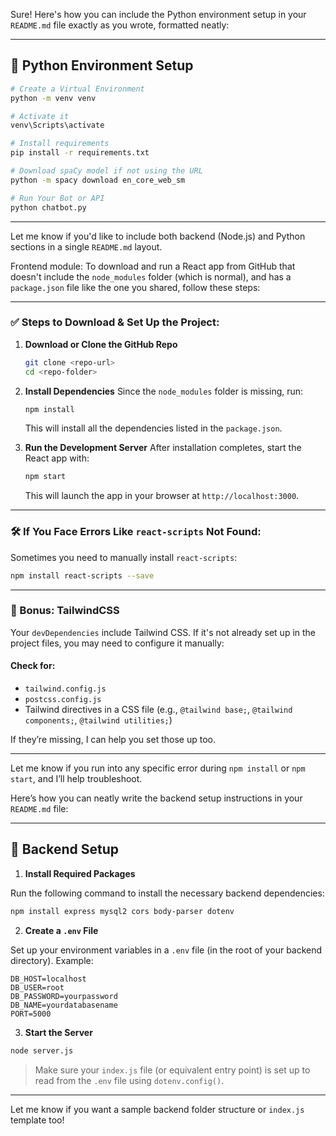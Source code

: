 Sure! Here's how you can include the Python environment setup in your `README.md` file exactly as you wrote, formatted neatly:

---

## 🐍 Python Environment Setup

```bash
# Create a Virtual Environment
python -m venv venv

# Activate it
venv\Scripts\activate

# Install requirements
pip install -r requirements.txt

# Download spaCy model if not using the URL
python -m spacy download en_core_web_sm

# Run Your Bot or API
python chatbot.py
```

---

Let me know if you'd like to include both backend (Node.js) and Python sections in a single `README.md` layout.

Frontend module:
To download and run a React app from GitHub that doesn't include the `node_modules` folder (which is normal), and has a `package.json` file like the one you shared, follow these steps:

---

### ✅ Steps to Download & Set Up the Project:

1. **Download or Clone the GitHub Repo**
   ```bash
   git clone <repo-url>
   cd <repo-folder>
   ```

2. **Install Dependencies**
   Since the `node_modules` folder is missing, run:
   ```bash
   npm install
   ```
   This will install all the dependencies listed in the `package.json`.

3. **Run the Development Server**
   After installation completes, start the React app with:
   ```bash
   npm start
   ```
   This will launch the app in your browser at `http://localhost:3000`.

---

### 🛠 If You Face Errors Like `react-scripts` Not Found:
Sometimes you need to manually install `react-scripts`:
```bash
npm install react-scripts --save
```

---

### 🧵 Bonus: TailwindCSS
Your `devDependencies` include Tailwind CSS. If it's not already set up in the project files, you may need to configure it manually:

#### Check for:
- `tailwind.config.js`
- `postcss.config.js`
- Tailwind directives in a CSS file (e.g., `@tailwind base;`, `@tailwind components;`, `@tailwind utilities;`)

If they’re missing, I can help you set those up too.

---

Let me know if you run into any specific error during `npm install` or `npm start`, and I’ll help troubleshoot.


Here’s how you can neatly write the backend setup instructions in your `README.md` file:

---

## 🚀 Backend Setup

1. **Install Required Packages**

Run the following command to install the necessary backend dependencies:

```bash
npm install express mysql2 cors body-parser dotenv
```

2. **Create a `.env` File**

Set up your environment variables in a `.env` file (in the root of your backend directory). Example:

```
DB_HOST=localhost
DB_USER=root
DB_PASSWORD=yourpassword
DB_NAME=yourdatabasename
PORT=5000
```

3. **Start the Server**

```bash
node server.js
```

> Make sure your `index.js` file (or equivalent entry point) is set up to read from the `.env` file using `dotenv.config()`.

---

Let me know if you want a sample backend folder structure or `index.js` template too!



